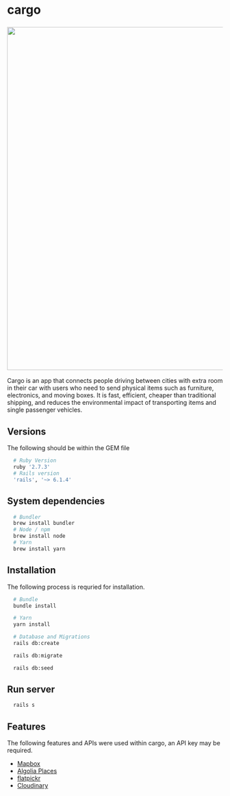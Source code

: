 # cargo
<h3 align="center">
  <img src="https://media.giphy.com/media/z2voXshJYrH5GgABbc/giphy.gif?cid=790b76118c97333a25b4ead46cdfcf40ac0572f20b4f9bf4&rid=giphy.gif&ct=g" width="800px">
</h3>

Cargo is an app that connects people driving between cities with extra room in their car with users who need to send physical items such as furniture, electronics, and moving boxes. It is fast, efficient, cheaper than traditional shipping, and reduces the environmental impact of transporting items and single passenger vehicles.

## Versions
The following should be within the GEM file
```ruby
  # Ruby Version
  ruby '2.7.3'
  # Rails version
  'rails', '~> 6.1.4'
```

## System dependencies
```bash
  # Bundler
  brew install bundler
  # Node / npm
  brew install node
  # Yarn
  brew install yarn
```
## Installation
The following process is requried for installation.

```bash
  # Bundle
  bundle install

  # Yarn
  yarn install

  # Database and Migrations
  rails db:create

  rails db:migrate

  rails db:seed
```

## Run server
```bash
  rails s
```

## Features
The following features and APIs were used within cargo, an API key may be required.
* [Mapbox](https://www.mapbox.com/)
* [Algolia Places](https://community.algolia.com/places/)
* [flatpickr](https://flatpickr.js.org/)
* [Cloudinary](https://cloudinary.com/)
